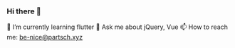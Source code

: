 ### Hi there 👋

🌱 I’m currently learning flutter
💬 Ask me about jQuery, Vue
📫 How to reach me: be-nice@partsch.xyz
